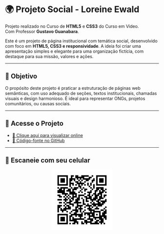 # 🌍 Projeto Social - Loreine Ewald

Projeto realizado no Curso de <strong>HTML5</strong> e <strong>CSS3</strong> do Curso em Vídeo.<br>
Com Professor <strong>Gustavo Guanabara</strong>.

Este é um projeto de página institucional com temática social, desenvolvido com foco em **HTML5, CSS3 e responsividade**. A ideia foi criar uma apresentação simples e elegante para uma organização fictícia, com destaque para sua missão, valores e ações.

---

## 🧠 Objetivo

O propósito deste projeto é praticar a estruturação de páginas web semânticas, com uso adequado de seções, textos institucionais, chamadas visuais e design harmonioso. É ideal para representar ONGs, projetos comunitários, ou causas sociais.

---

## 🔗 Acesse o Projeto

- [🔗 Clique aqui para visualizar online](https://loreineewald.github.io/projeto-social/)<br>
- [📂 Código-fonte no GitHub](https://github.com/loreineewald/projeto-social)

---


## 📱 Escaneie com seu celular

<p align="center">
  <img src="./qrcode-projeto-social.png" alt="QR Code Projeto Social" width="200">
</p>
